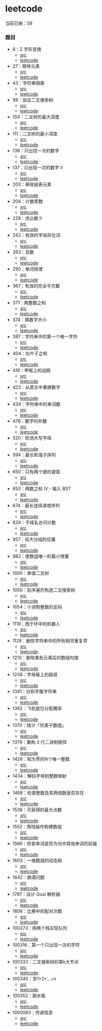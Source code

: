 # leetcode

当前已刷：58

### 题目
- 6：Z 字形变换
    - [src](https://github.com/rustors/leetcode/blob/main/src/bin/zigzag-conversion.rs)
    - [leetcode](https://leetcode-cn.com/problems/zigzag-conversion/)
- 27：移除元素
    - [src](https://github.com/rustors/leetcode/blob/main/src/bin/remove-element.rs)
    - [leetcode](https://leetcode-cn.com/problems/remove-element/)
- 43：字符串相乘
    - [src](https://github.com/rustors/leetcode/blob/main/src/bin/multiply-strings.rs)
    - [leetcode](https://leetcode-cn.com/problems/multiply-strings/)
- 98：验证二叉搜索树
    - [src](https://github.com/rustors/leetcode/blob/main/src/bin/validate-binary-search-tree.rs)
    - [leetcode](https://leetcode-cn.com/problems/validate-binary-search-tree/)
- 104：二叉树的最大深度
    - [src](https://github.com/rustors/leetcode/blob/main/src/bin/maximum-depth-of-binary-tree.rs)
    - [leetcode](https://leetcode-cn.com/problems/maximum-depth-of-binary-tree/)
- 111：二叉树的最小深度
    - [src](https://github.com/rustors/leetcode/blob/main/src/bin/minimum-depth-of-binary-tree.rs)
    - [leetcode](https://leetcode-cn.com/problems/minimum-depth-of-binary-tree/)
- 136：只出现一次的数字
    - [src](https://github.com/rustors/leetcode/blob/main/src/bin/single-number.rs)
    - [leetcode](https://leetcode-cn.com/problems/single-number/)
- 137：只出现一次的数字 II
    - [src](https://github.com/rustors/leetcode/blob/main/src/bin/single-number-ii.rs)
    - [leetcode](https://leetcode-cn.com/problems/single-number-ii/)
- 203：移除链表元素
    - [src](https://github.com/rustors/leetcode/blob/main/src/bin/remove-linked-list-elements.rs)
    - [leetcode](https://leetcode-cn.com/problems/remove-linked-list-elements/)
- 204：计数质数
    - [src](https://github.com/rustors/leetcode/blob/main/src/bin/count-primes.rs)
    - [leetcode](https://leetcode-cn.com/problems/count-primes/)
- 229：求众数 II
    - [src](https://github.com/rustors/leetcode/blob/main/src/bin/majority-element-ii.rs)
    - [leetcode](https://leetcode-cn.com/problems/majority-element-ii/)
- 242：有效的字母异位词
    - [src](https://github.com/rustors/leetcode/blob/main/src/bin/valid-anagram.rs)
    - [leetcode](https://leetcode-cn.com/problems/valid-anagram/)
- 263：丑数
    - [src](https://github.com/rustors/leetcode/blob/main/src/bin/ugly-number.rs)
    - [leetcode](https://leetcode-cn.com/problems/ugly-number/)
- 290：单词规律
    - [src](https://github.com/rustors/leetcode/blob/main/src/bin/word-pattern.rs)
    - [leetcode](https://leetcode-cn.com/problems/word-pattern/)
- 367：有效的完全平方数
    - [src](https://github.com/rustors/leetcode/blob/main/src/bin/valid-perfect-square.rs)
    - [leetcode](https://leetcode-cn.com/problems/valid-perfect-square/)
- 371：两整数之和
    - [src](https://github.com/rustors/leetcode/blob/main/src/bin/sum-of-two-integers.rs)
    - [leetcode](https://leetcode-cn.com/problems/sum-of-two-integers/)
- 374：猜数字大小
    - [src](https://github.com/rustors/leetcode/blob/main/src/bin/guess-number-higher-or-lower.rs)
    - [leetcode](https://leetcode-cn.com/problems/guess-number-higher-or-lower/)
- 387：字符串中的第一个唯一字符
    - [src](https://github.com/rustors/leetcode/blob/main/src/bin/first-unique-character-in-a-string.rs)
    - [leetcode](https://leetcode-cn.com/problems/first-unique-character-in-a-string/)
- 404：左叶子之和
    - [src](https://github.com/rustors/leetcode/blob/main/src/bin/sum-of-left-leaves.rs)
    - [leetcode](https://leetcode-cn.com/problems/sum-of-left-leaves/)
- 419：甲板上的战舰
    - [src](https://github.com/rustors/leetcode/blob/main/src/bin/battleships-in-a-board.rs)
    - [leetcode](https://leetcode-cn.com/problems/battleships-in-a-board/)
- 423：从英文中重建数字
    - [src](https://github.com/rustors/leetcode/blob/main/src/bin/reconstruct-original-digits-from-english.rs)
    - [leetcode](https://leetcode-cn.com/problems/reconstruct-original-digits-from-english/)
- 434：字符串中的单词数
    - [src](https://github.com/rustors/leetcode/blob/main/src/bin/number-of-segments-in-a-string.rs)
    - [leetcode](https://leetcode-cn.com/problems/number-of-segments-in-a-string/)
- 476：数字的补数
    - [src](https://github.com/rustors/leetcode/blob/main/src/bin/number-complement.rs)
    - [leetcode](https://leetcode-cn.com/problems/number-complement/)
- 520：检测大写字母
    - [src](https://github.com/rustors/leetcode/blob/main/src/bin/detect-capital.rs)
    - [leetcode](https://leetcode-cn.com/problems/detect-capital/)
- 594：最长和谐子序列
    - [src](https://github.com/rustors/leetcode/blob/main/src/bin/longest-harmonious-subsequence.rs)
    - [leetcode](https://leetcode-cn.com/problems/longest-harmonious-subsequence/)
- 650：只有两个键的键盘
    - [src](https://github.com/rustors/leetcode/blob/main/src/bin/2-keys-keyboard.rs)
    - [leetcode](https://leetcode-cn.com/problems/2-keys-keyboard/)
- 653：两数之和 IV - 输入 BST
    - [src](https://github.com/rustors/leetcode/blob/main/src/bin/two-sum-iv-input-is-a-bst.rs)
    - [leetcode](https://leetcode-cn.com/problems/two-sum-iv-input-is-a-bst/)
- 674：最长连续递增序列
    - [src](https://github.com/rustors/leetcode/blob/main/src/bin/longest-continuous-increasing-subsequence.rs)
    - [leetcode](https://leetcode-cn.com/problems/longest-continuous-increasing-subsequence/)
- 829：子域名访问计数
    - [src](https://github.com/rustors/leetcode/blob/main/src/bin/subdomain-visit-count.rs)
    - [leetcode](https://leetcode-cn.com/problems/subdomain-visit-count/)
- 857：较大分组的位置
    - [src](https://github.com/rustors/leetcode/blob/main/src/bin/positions-of-large-groups.rs)
    - [leetcode](https://leetcode-cn.com/problems/positions-of-large-groups/)
- 982：使数组唯一的最小增量
    - [src](https://github.com/rustors/leetcode/blob/main/src/bin/minimum-increment-to-make-array-unique.rs)
    - [leetcode](https://leetcode-cn.com/problems/minimum-increment-to-make-array-unique/)
- 1005：单值二叉树
    - [src](https://github.com/rustors/leetcode/blob/main/src/bin/univalued-binary-tree.rs)
    - [leetcode](https://leetcode-cn.com/problems/univalued-binary-tree/)
- 1050：前序遍历构造二叉搜索树
    - [src](https://github.com/rustors/leetcode/blob/main/src/bin/construct-binary-search-tree-from-preorder-traversal.rs)
    - [leetcode](https://leetcode-cn.com/problems/construct-binary-search-tree-from-preorder-traversal/)
- 1054：十进制整数的反码
    - [src](https://github.com/rustors/leetcode/blob/main/src/bin/complement-of-base-10-integer.rs)
    - [leetcode](https://leetcode-cn.com/problems/complement-of-base-10-integer/)
- 1119：困于环中的机器人
    - [src](https://github.com/rustors/leetcode/blob/main/src/bin/robot-bounded-in-circle.rs)
    - [leetcode](https://leetcode-cn.com/problems/robot-bounded-in-circle/)
- 1128：删除字符串中的所有相邻重复项
    - [src](https://github.com/rustors/leetcode/blob/main/src/bin/remove-all-adjacent-duplicates-in-string.rs)
    - [leetcode](https://leetcode-cn.com/problems/remove-all-adjacent-duplicates-in-string/)
- 1210：删除某些元素后的数组均值
    - [src](https://github.com/rustors/leetcode/blob/main/src/bin/mean-of-array-after-removing-some-elements.rs)
    - [leetcode](https://leetcode-cn.com/problems/mean-of-array-after-removing-some-elements/)
- 1238：字母板上的路径
    - [src](https://github.com/rustors/leetcode/blob/main/src/bin/alphabet-board-path.rs)
    - [leetcode](https://leetcode-cn.com/problems/alphabet-board-path/)
- 1341：分割平衡字符串
    - [src](https://github.com/rustors/leetcode/blob/main/src/bin/split-a-string-in-balanced-strings.rs)
    - [leetcode](https://leetcode-cn.com/problems/split-a-string-in-balanced-strings/)
- 1362：飞机座位分配概率
    - [src](https://github.com/rustors/leetcode/blob/main/src/bin/airplane-seat-assignment-probability.rs)
    - [leetcode](https://leetcode-cn.com/problems/airplane-seat-assignment-probability/)
- 1370：统计「优美子数组」
    - [src](https://github.com/rustors/leetcode/blob/main/src/bin/count-number-of-nice-subarrays.rs)
    - [leetcode](https://leetcode-cn.com/problems/count-number-of-nice-subarrays/)
- 1379：重构 2 行二进制矩阵
    - [src](https://github.com/rustors/leetcode/blob/main/src/bin/reconstruct-a-2-row-binary-matrix.rs)
    - [leetcode](https://leetcode-cn.com/problems/reconstruct-a-2-row-binary-matrix/)
- 1426：和为零的N个唯一整数
    - [src](https://github.com/rustors/leetcode/blob/main/src/bin/find-n-unique-integers-sum-up-to-zero.rs)
    - [leetcode](https://leetcode-cn.com/problems/find-n-unique-integers-sum-up-to-zero/)
- 1434：解码字母到整数映射
    - [src](https://github.com/rustors/leetcode/blob/main/src/bin/decrypt-string-from-alphabet-to-integer-mapping.rs)
    - [leetcode](https://leetcode-cn.com/problems/decrypt-string-from-alphabet-to-integer-mapping/)
- 1468：检查整数及其两倍数是否存在
    - [src](https://github.com/rustors/leetcode/blob/main/src/bin/check-if-n-and-its-double-exist.rs)
    - [leetcode](https://leetcode-cn.com/problems/check-if-n-and-its-double-exist/)
- 1538：可获得的最大点数
    - [src](https://github.com/rustors/leetcode/blob/main/src/bin/maximum-points-you-can-obtain-from-cards.rs)
    - [leetcode](https://leetcode-cn.com/problems/maximum-points-you-can-obtain-from-cards/)
- 1552：用栈操作构建数组
    - [src](https://github.com/rustors/leetcode/blob/main/src/bin/build-an-array-with-stack-operations.rs)
    - [leetcode](https://leetcode-cn.com/problems/build-an-array-with-stack-operations/)
- 1566：检查单词是否为句中其他单词的前缀
    - [src](https://github.com/rustors/leetcode/blob/main/src/bin/check-if-a-word-occurs-as-a-prefix-of-any-word-in-a-sentence.rs)
    - [leetcode](https://leetcode-cn.com/problems/check-if-a-word-occurs-as-a-prefix-of-any-word-in-a-sentence/)
- 1603：一维数组的动态和
    - [src](https://github.com/rustors/leetcode/blob/main/src/bin/running-sum-of-1d-array.rs)
    - [leetcode](https://leetcode-cn.com/problems/running-sum-of-1d-array/)
- 1642：换酒问题
    - [src](https://github.com/rustors/leetcode/blob/main/src/bin/water-bottles.rs)
    - [leetcode](https://leetcode-cn.com/problems/water-bottles/)
- 1797：设计 Goal 解析器
    - [src](https://github.com/rustors/leetcode/blob/main/src/bin/goal-parser-interpretation.rs)
    - [leetcode](https://leetcode-cn.com/problems/goal-parser-interpretation/)
- 1806：比赛中的配对次数
    - [src](https://github.com/rustors/leetcode/blob/main/src/bin/count-of-matches-in-tournament.rs)
    - [leetcode](https://leetcode-cn.com/problems/count-of-matches-in-tournament/)
- 100273：用两个栈实现队列
    - [src](https://github.com/rustors/leetcode/blob/main/src/bin/yong-liang-ge-zhan-shi-xian-dui-lie-lcof.rs)
    - [leetcode](https://leetcode-cn.com/problems/yong-liang-ge-zhan-shi-xian-dui-lie-lcof/)
- 100316：第一个只出现一次的字符
    - [src](https://github.com/rustors/leetcode/blob/main/src/bin/di-yi-ge-zhi-chu-xian-yi-ci-de-zi-fu-lcof.rs)
    - [leetcode](https://leetcode-cn.com/problems/di-yi-ge-zhi-chu-xian-yi-ci-de-zi-fu-lcof/)
- 100333：二叉搜索树的第k大节点
    - [src](https://github.com/rustors/leetcode/blob/main/src/bin/er-cha-sou-suo-shu-de-di-kda-jie-dian-lcof.rs)
    - [leetcode](https://leetcode-cn.com/problems/er-cha-sou-suo-shu-de-di-kda-jie-dian-lcof/)
- 100345：求1+2+…+n
    - [src](https://github.com/rustors/leetcode/blob/main/src/bin/qiu-12n-lcof.rs)
    - [leetcode](https://leetcode-cn.com/problems/qiu-12n-lcof/)
- 100352：跳水板
    - [src](https://github.com/rustors/leetcode/blob/main/src/bin/diving-board-lcci.rs)
    - [leetcode](https://leetcode-cn.com/problems/diving-board-lcci/)
- 1000063：传递信息
    - [src](https://github.com/rustors/leetcode/blob/main/src/bin/chuan-di-xin-xi.rs)
    - [leetcode](https://leetcode-cn.com/problems/chuan-di-xin-xi/)
